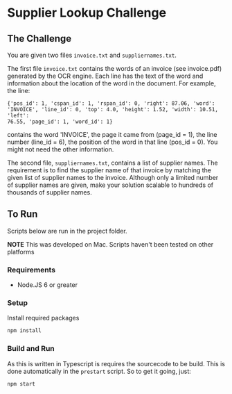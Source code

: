 # Supplier Lookup Challenge

## The Challenge

You are given two files `invoice.txt` and `suppliernames.txt`. 

The first file `invoice.txt` contains the words of an invoice (see invoice.pdf)
generated by the OCR engine. Each line has the text of the word
and information about the location of the word in the document. For
example, the line:

```
{'pos_id': 1, 'cspan_id': 1, 'rspan_id': 0, 'right': 87.06, 'word':
'INVOICE', 'line_id': 0, 'top': 4.0, 'height': 1.52, 'width': 10.51, 'left':
76.55, 'page_id': 1, 'word_id': 1}
```

contains the word 'INVOICE', the page it came from (page_id = 1),
the line number (line_id = 6), the position of the word in that line
(pos_id = 0).
You might not need the other information. 

The second file, `suppliernames.txt`, contains a list of supplier names.
The requirement is to find the supplier name of that invoice by
matching the given list of supplier names to the invoice.
Although only a limited number of supplier names are given, make
your solution scalable to hundreds of thousands of supplier names.

## To Run

Scripts below are run in the project folder.

**NOTE** This was developed on Mac. Scripts haven't been tested on other platforms

### Requirements

* Node.JS 6 or greater

### Setup

Install required packages

```bash
npm install
```

### Build and Run

As this is written in Typescript is requires the sourcecode to be build.
This is done automatically in the `prestart` script. So to get it going, just:

```bash
npm start
```
